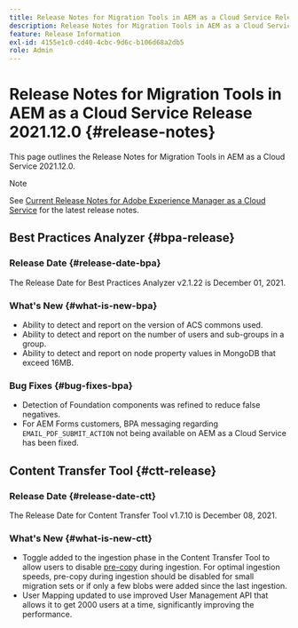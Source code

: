 ```yaml
---
title: Release Notes for Migration Tools in AEM as a Cloud Service Release 2021.12.0
description: Release Notes for Migration Tools in AEM as a Cloud Service Release 2021.12.0
feature: Release Information
exl-id: 4155e1c0-cd40-4cbc-9d6c-b106d68a2db5
role: Admin
---
```

# Release Notes for Migration Tools in AEM as a Cloud Service Release 2021.12.0 {#release-notes}

This page outlines the Release Notes for Migration Tools in AEM as a Cloud Service 2021.12.0.

>[!NOTE]
>
>See [Current Release Notes for Adobe Experience Manager as a Cloud Service](/help/release-notes/release-notes-cloud/release-notes-current.md) for the latest release notes.

## Best Practices Analyzer {#bpa-release}

### Release Date {#release-date-bpa}

The Release Date for Best Practices Analyzer v2.1.22 is December 01, 2021.

### What's New {#what-is-new-bpa}

* Ability to detect and report on the version of ACS commons used.
* Ability to detect and report on the number of users and sub-groups in a group.
* Ability to detect and report on node property values in MongoDB that exceed 16MB.

### Bug Fixes {#bug-fixes-bpa}

* Detection of Foundation components was refined to reduce false negatives.
* For AEM Forms customers, BPA messaging regarding `EMAIL_PDF_SUBMIT_ACTION` not being available on AEM as a Cloud Service has been fixed. 


## Content Transfer Tool {#ctt-release}

### Release Date {#release-date-ctt}

The Release Date for Content Transfer Tool v1.7.10 is December 08, 2021.

### What's New {#what-is-new-ctt}

* Toggle added to the ingestion phase in the Content Transfer Tool to allow users to disable [pre-copy](https://experienceleague.adobe.com/docs/experience-manager-cloud-service/moving/cloud-migration/content-transfer-tool/handling-large-content-repositories.html) during ingestion. For optimal ingestion speeds, pre-copy during ingestion should be disabled for small migration sets or if only a few blobs were added since the last ingestion. 
* User Mapping updated to use improved User Management API that allows it to get 2000 users at a time, significantly improving the performance.
